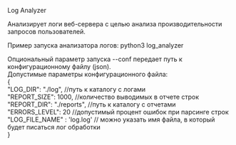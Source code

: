 Log Analyzer

Анализирует логи веб-сервера с целью анализа производительности запросов пользователей.

Пример запуска анализатора логов:
python3 log_analyzer

Опциональный параметр запуска --conf передает путь к конфигурационному файлу (json).  
Допустимые параметры конфигурационного файла:  
{  
    "LOG_DIR": "./log", //путь к каталогу с логами  
    "REPORT_SIZE": 1000, //количество выводимых в отчете строк  
    "REPORT_DIR": "./reports", //путь к каталогу с отчетами  
    "ERRORS_LEVEL": 20 //допустимый процент ошибок при парсинге строк  
    "LOG_FILE_NAME" : 'log.log' // можно указать имя файла, в который будет писаться лог обработки  
}

